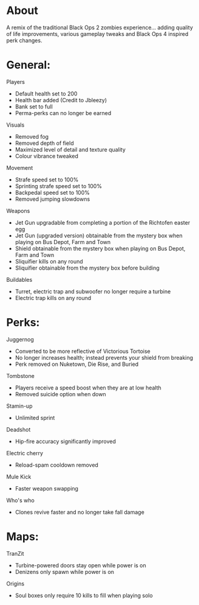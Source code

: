# About

A remix of the traditional Black Ops 2 zombies experience... adding quality of life improvements, various gameplay tweaks and Black Ops 4 inspired perk changes.

# General:

Players
- Default health set to 200
- Health bar added (Credit to Jbleezy)
- Bank set to full
- Perma-perks can no longer be earned

Visuals
- Removed fog
- Removed depth of field
- Maximized level of detail and texture quality
- Colour vibrance tweaked

Movement
- Strafe speed set to 100%
- Sprinting strafe speed set to 100%
- Backpedal speed set to 100%
- Removed jumping slowdowns

Weapons
- Jet Gun upgradable from completing a portion of the Richtofen easter egg
- Jet Gun (upgraded version) obtainable from the mystery box when playing on Bus Depot, Farm and Town
- Shield obtainable from the mystery box when playing on Bus Depot, Farm and Town
- Sliquifier kills on any round
- Sliquifier obtainable from the mystery box before building 

Buildables
- Turret, electric trap and subwoofer no longer require a turbine
- Electric trap kills on any round

# Perks:

Juggernog 
- Converted to be more reflective of Victorious Tortoise 
- No longer increases health; instead prevents your shield from breaking
- Perk removed on Nuketown, Die Rise, and Buried

Tombstone
- Players receive a speed boost when they are at low health
- Removed suicide option when down

Stamin-up
- Unlimited sprint

Deadshot
- Hip-fire accuracy significantly improved

Electric cherry
- Reload-spam cooldown removed

Mule Kick
- Faster weapon swapping

Who's who
- Clones revive faster and no longer take fall damage

# Maps:

TranZit
- Turbine-powered doors stay open while power is on
- Denizens only spawn while power is on

Origins
- Soul boxes only require 10 kills to fill when playing solo
